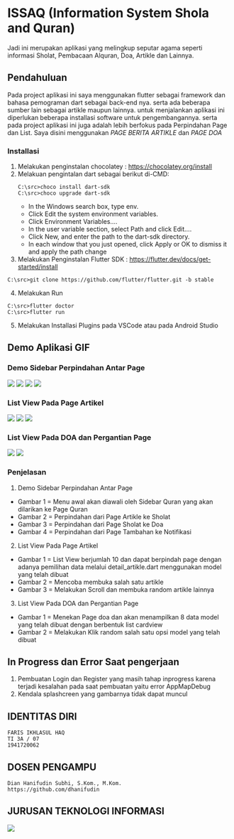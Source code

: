 # ISSAQ (Information System Shola and Quran)

Jadi ini merupakan aplikasi yang melingkup seputar agama seperti informasi Sholat, Pembacaan Alquran, Doa, Artikle dan Lainnya.

## Pendahuluan

Pada project aplikasi ini saya menggunakan flutter sebagai framework dan bahasa pemograman dart sebagai back-end nya. serta ada beberapa sumber lain sebagai artikle maupun lainnya. untuk menjalankan aplikasi ini diperlukan beberapa installasi software untuk pengembangannya.
serta pada project aplikasi ini juga adalah lebih berfokus pada Perpindahan Page dan List. Saya disini menggunakan *PAGE BERITA ARTIKLE* dan *PAGE DOA*

### Installasi

1. Melakukan penginstalan chocolatey : https://chocolatey.org/install
2. Melakuan pengintalan dart sebagai berikut di-CMD:
   ```
   C:\src>choco install dart-sdk
   C:\src>choco upgrade dart-sdk
   ```
      - In the Windows search box, type env.
      - Click Edit the system environment variables.
      - Click Environment Variables….
      - In the user variable section, select Path and click Edit…. 
      - Click New, and enter the path to the dart-sdk directory.
      - In each window that you just opened, click Apply or OK to dismiss it and apply the path change
3. Melakukan Penginstalan Flutter SDK : https://flutter.dev/docs/get-started/install
  ```
  C:\src>git clone https://github.com/flutter/flutter.git -b stable
  ```
4. Melakukan Run
 ```
C:\src>flutter doctor
C:\src>flutter run

```
5. Melakukan Installasi Plugins pada VSCode atau pada Android Studio

## Demo Aplikasi GIF

### Demo Sidebar Perpindahan Antar Page
![](gif/sidebarcek11.gif)
   ![](gif/sidebarcek22.gif)
   ![](gif/sidebarcek33.gif)
   ![](gif/sidebarcek44.gif)


### List View Pada Page Artikel
![](gif/listcek1.gif)
   ![](gif/listcek2.gif)
   ![](gif/listcek3.gif)


### List View Pada DOA dan Pergantian Page
![](gif/listcekdoa11.gif)
   ![](gif/listcekdoa22.gif)


### Penjelasan

1. Demo Sidebar Perpindahan Antar Page

* Gambar 1 = Menu awal akan diawali oleh Sidebar Quran yang akan dilarikan ke Page Quran
* Gambar 2 = Perpindahan dari Page Artikle ke Sholat
* Gambar 3 = Perpindahan dari Page Sholat ke Doa
* Gambar 4 = Perpindahan dari Page Tambahan ke Notifikasi

2. List View Pada Page Artikel

* Gambar 1 = List View berjumlah 10 dan dapat berpindah page dengan adanya pemilihan data melalui detail_artikle.dart menggunakan model yang telah dibuat
* Gambar 2 = Mencoba membuka salah satu artikle
* Gambar 3 = Melakukan Scroll dan membuka random artikle lainnya

3. List View Pada DOA dan Pergantian Page

* Gambar 1 = Menekan  Page doa dan akan menampilkan 8 data model yang telah dibuat dengan berbentuk list cardview
* Gambar 2 = Melakukan Klik random salah satu opsi model yang telah dibuat

## In Progress dan Error Saat pengerjaan

1. Pembuatan Login dan Register yang masih tahap inprogress karena terjadi kesalahan pada saat pembuatan yaitu error AppMapDebug
2. Kendala splashcreen yang gambarnya tidak dapat muncul

## IDENTITAS DIRI
```
FARIS IKHLASUL HAQ
TI 3A / 07
1941720062
```
## DOSEN PENGAMPU
```
Dian Hanifudin Subhi, S.Kom., M.Kom.
https://github.com/dhanifudin
```

## JURUSAN TEKNOLOGI INFORMASI
![](gif/JTI.png)
